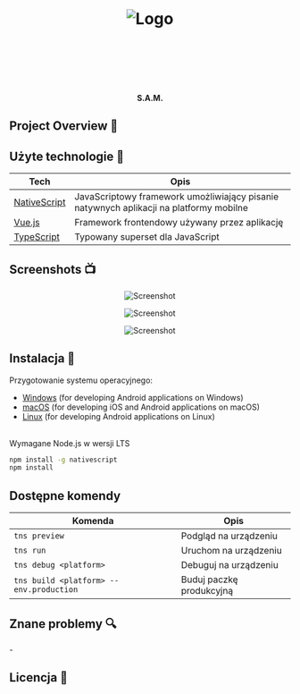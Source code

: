 <h1 align="center">

<br>

<p align="center">
<img src=""  alt="Logo">
</p>

<br>

<br>

</h1>

<h4 align="center">S.A.M.</h4>

## Project Overview 🎉

## Użyte technologie 🔧

| Tech                                          | Opis                                                                                   |
| --------------------------------------------- | -------------------------------------------------------------------------------------- |
| [NativeScript](https://www.nativescript.org/) | JavaScriptowy framework umożliwiający pisanie natywnych aplikacji na platformy mobilne |
| [Vue.js](https://vuejs.org/)                  | Framework frontendowy używany przez aplikację                                          |
| [TypeScript](https://www.typescriptlang.org/) | Typowany superset dla JavaScript                                                       |


## Screenshots 📺

<p align="center">
    <img src="" alt="Screenshot">
</p>

<p align="center">
    <img src="" alt="Screenshot">
</p>

<p align="center">
    <img src="" alt="Screenshot">
</p>

## Instalacja 💾

Przygotowanie systemu operacyjnego:<br>
* [Windows](https://docs.nativescript.org/start/ns-setup-win) (for developing Android applications on Windows)
* [macOS](https://nativescript-vue.org/en/docs/getting-started/installation/#macos) (for developing iOS and Android applications on macOS)
* [Linux](https://nativescript-vue.org/en/docs/getting-started/installation/#linux) (for developing Android applications on Linux)

<br>
Wymagane Node.js w wersji LTS

```bash
npm install -g nativescript
npm install
```

## Dostępne komendy

| Komenda                                 | Opis                     |
| --------------------------------------- | ------------------------ |
| `tns preview`                           | Podgląd na urządzeniu    |
| `tns run`                               | Uruchom na urządzeniu    |
| `tns debug <platform>`                  | Debuguj na urządzeniu    |
| `tns build <platform> --env.production` | Buduj paczkę produkcyjną |

## Znane problemy 🔍
\-

## Licencja 🔱
